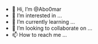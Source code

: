 - 👋 Hi, I’m @Abo0mar
- 👀 I’m interested in ...
- 🌱 I’m currently learning ...
- 💞️ I’m looking to collaborate on ...
- 📫 How to reach me ...

<!---
Abo0mar/Abo0mar is a ✨ special ✨ repository because its `README.md` (this file) appears on your GitHub profile.
You can click the Preview link to take a look at your changes.
--->

